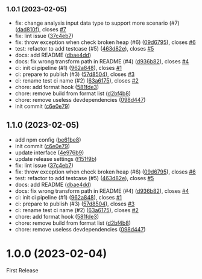 ## <small>1.0.1 (2023-02-05)</small>

- fix: change analysis input data type to support more scenario (#7) ([dad810f](https://github.com/Schleifner/as-heap-analyzer/commit/dad810f)), closes [#7](https://github.com/Schleifner/as-heap-analyzer/issues/7)
- fix: lint issue ([37c4eb7](https://github.com/Schleifner/as-heap-analyzer/commit/37c4eb7))
- fix: throw exception when check broken heap (#6) ([09d6795](https://github.com/Schleifner/as-heap-analyzer/commit/09d6795)), closes [#6](https://github.com/Schleifner/as-heap-analyzer/issues/6)
- test: refactor to add testcase (#5) ([463d82e](https://github.com/Schleifner/as-heap-analyzer/commit/463d82e)), closes [#5](https://github.com/Schleifner/as-heap-analyzer/issues/5)
- docs: add README ([dbae4dd](https://github.com/Schleifner/as-heap-analyzer/commit/dbae4dd))
- docs: fix wrong transform path in README (#4) ([d936b82](https://github.com/Schleifner/as-heap-analyzer/commit/d936b82)), closes [#4](https://github.com/Schleifner/as-heap-analyzer/issues/4)
- ci: init ci pipeline (#1) ([962a848](https://github.com/Schleifner/as-heap-analyzer/commit/962a848)), closes [#1](https://github.com/Schleifner/as-heap-analyzer/issues/1)
- ci: prepare to publish (#3) ([57d8504](https://github.com/Schleifner/as-heap-analyzer/commit/57d8504)), closes [#3](https://github.com/Schleifner/as-heap-analyzer/issues/3)
- ci: rename test ci name (#2) ([63a6175](https://github.com/Schleifner/as-heap-analyzer/commit/63a6175)), closes [#2](https://github.com/Schleifner/as-heap-analyzer/issues/2)
- chore: add format hook ([581fde3](https://github.com/Schleifner/as-heap-analyzer/commit/581fde3))
- chore: remove build from format list ([d2bf4b8](https://github.com/Schleifner/as-heap-analyzer/commit/d2bf4b8))
- chore: remove useless devdependencies ([098d447](https://github.com/Schleifner/as-heap-analyzer/commit/098d447))
- init commit ([c6e0e79](https://github.com/Schleifner/as-heap-analyzer/commit/c6e0e79))

## 1.1.0 (2023-02-05)

- add npm config ([be61be8](https://github.com/Schleifner/as-heap-analyzer/commit/be61be8))
- init commit ([c6e0e79](https://github.com/Schleifner/as-heap-analyzer/commit/c6e0e79))
- update interface ([4e976b9](https://github.com/Schleifner/as-heap-analyzer/commit/4e976b9))
- update release settings ([f151f9b](https://github.com/Schleifner/as-heap-analyzer/commit/f151f9b))
- fix: lint issue ([37c4eb7](https://github.com/Schleifner/as-heap-analyzer/commit/37c4eb7))
- fix: throw exception when check broken heap (#6) ([09d6795](https://github.com/Schleifner/as-heap-analyzer/commit/09d6795)), closes [#6](https://github.com/Schleifner/as-heap-analyzer/issues/6)
- test: refactor to add testcase (#5) ([463d82e](https://github.com/Schleifner/as-heap-analyzer/commit/463d82e)), closes [#5](https://github.com/Schleifner/as-heap-analyzer/issues/5)
- docs: add README ([dbae4dd](https://github.com/Schleifner/as-heap-analyzer/commit/dbae4dd))
- docs: fix wrong transform path in README (#4) ([d936b82](https://github.com/Schleifner/as-heap-analyzer/commit/d936b82)), closes [#4](https://github.com/Schleifner/as-heap-analyzer/issues/4)
- ci: init ci pipeline (#1) ([962a848](https://github.com/Schleifner/as-heap-analyzer/commit/962a848)), closes [#1](https://github.com/Schleifner/as-heap-analyzer/issues/1)
- ci: prepare to publish (#3) ([57d8504](https://github.com/Schleifner/as-heap-analyzer/commit/57d8504)), closes [#3](https://github.com/Schleifner/as-heap-analyzer/issues/3)
- ci: rename test ci name (#2) ([63a6175](https://github.com/Schleifner/as-heap-analyzer/commit/63a6175)), closes [#2](https://github.com/Schleifner/as-heap-analyzer/issues/2)
- chore: add format hook ([581fde3](https://github.com/Schleifner/as-heap-analyzer/commit/581fde3))
- chore: remove build from format list ([d2bf4b8](https://github.com/Schleifner/as-heap-analyzer/commit/d2bf4b8))
- chore: remove useless devdependencies ([098d447](https://github.com/Schleifner/as-heap-analyzer/commit/098d447))

# 1.0.0 (2023-02-04)

First Release
